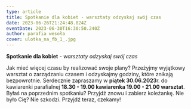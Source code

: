 ```yaml
---
type: article
title: Spotkanie dla kobiet - warsztaty odzyskaj swój czas
date: 2023-06-26T21:24:48.824Z
eventDate: 2023-06-30T16:30:50.240Z
author: parafia wesoła
cover: ulotka_na_fb_1_.jpg
---
```

<!--StartFragment-->

**Spotkanie dla kobiet** - *warsztaty odzyskaj swój czas*

Jak mieć więcej czasu by realizować swoje plany? Przeżyjmy wyjątkowy warsztat o zarządzaniu czasem i odzyskajmy godziny, które znikają bezpowrotnie. Serdecznie zapraszamy w **piątek 30.06.2023**r. do kawiarenki parafialnej **18.30 - 19.00 kawiarenka 19.00 - 21.00 warsztat**. Byłaś na poprzednim spotkaniu? Przyjdź znowu i zabierz koleżankę. Nie było Cię? Nie szkodzi. Przyjdź teraz, czekamy!

<!--EndFragment-->
